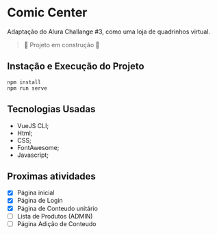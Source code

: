 # Comic Center
Adaptação do Alura Challange #3, como uma loja de quadrinhos virtual.

>:construction: Projeto em construção :construction:
## Instação e Execução do Projeto
```
npm install
npm run serve
```
## Tecnologias Usadas
- VueJS CLI;
- Html;
- CSS;
- FontAwesome;
- Javascript;

## Proximas atividades
- [x] Página inicial
- [x] Página de Login
- [x] Página de Conteudo unitário
- [ ] Lista de Produtos (ADMIN)
- [ ] Página Adição de Conteudo